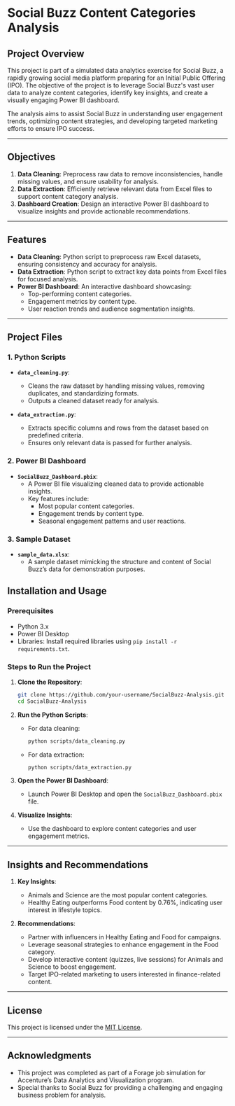 # Social Buzz Content Categories Analysis

## Project Overview  
This project is part of a simulated data analytics exercise for Social Buzz, a rapidly growing social media platform preparing for an Initial Public Offering (IPO). The objective of the project is to leverage Social Buzz's vast user data to analyze content categories, identify key insights, and create a visually engaging Power BI dashboard.  

The analysis aims to assist Social Buzz in understanding user engagement trends, optimizing content strategies, and developing targeted marketing efforts to ensure IPO success.  

---

## Objectives  
1. **Data Cleaning**: Preprocess raw data to remove inconsistencies, handle missing values, and ensure usability for analysis.  
2. **Data Extraction**: Efficiently retrieve relevant data from Excel files to support content category analysis.  
3. **Dashboard Creation**: Design an interactive Power BI dashboard to visualize insights and provide actionable recommendations.  

---

## Features  
- **Data Cleaning**: Python script to preprocess raw Excel datasets, ensuring consistency and accuracy for analysis.  
- **Data Extraction**: Python script to extract key data points from Excel files for focused analysis.  
- **Power BI Dashboard**: An interactive dashboard showcasing:
  - Top-performing content categories.  
  - Engagement metrics by content type.  
  - User reaction trends and audience segmentation insights.  

---

## Project Files  
### 1. Python Scripts  
- **`data_cleaning.py`**:  
   - Cleans the raw dataset by handling missing values, removing duplicates, and standardizing formats.
   - Outputs a cleaned dataset ready for analysis.

- **`data_extraction.py`**:  
   - Extracts specific columns and rows from the dataset based on predefined criteria.  
   - Ensures only relevant data is passed for further analysis.

### 2. Power BI Dashboard  
- **`SocialBuzz_Dashboard.pbix`**:  
   - A Power BI file visualizing cleaned data to provide actionable insights.  
   - Key features include:
     - Most popular content categories.
     - Engagement trends by content type.
     - Seasonal engagement patterns and user reactions.

### 3. Sample Dataset  
- **`sample_data.xlsx`**:  
   - A sample dataset mimicking the structure and content of Social Buzz’s data for demonstration purposes.
     
## Installation and Usage  
### Prerequisites  
- Python 3.x  
- Power BI Desktop  
- Libraries: Install required libraries using `pip install -r requirements.txt`.

### Steps to Run the Project  
1. **Clone the Repository**:  
   ```bash
   git clone https://github.com/your-username/SocialBuzz-Analysis.git
   cd SocialBuzz-Analysis
   ```

2. **Run the Python Scripts**:  
   - For data cleaning:
     ```bash
     python scripts/data_cleaning.py
     ```
   - For data extraction:
     ```bash
     python scripts/data_extraction.py
     ```

3. **Open the Power BI Dashboard**:  
   - Launch Power BI Desktop and open the `SocialBuzz_Dashboard.pbix` file.  

4. **Visualize Insights**:  
   - Use the dashboard to explore content categories and user engagement metrics.

---

## Insights and Recommendations  
1. **Key Insights**:  
   - Animals and Science are the most popular content categories.  
   - Healthy Eating outperforms Food content by 0.76%, indicating user interest in lifestyle topics.  

2. **Recommendations**:  
   - Partner with influencers in Healthy Eating and Food for campaigns.  
   - Leverage seasonal strategies to enhance engagement in the Food category.  
   - Develop interactive content (quizzes, live sessions) for Animals and Science to boost engagement.  
   - Target IPO-related marketing to users interested in finance-related content.  

---

## License  
This project is licensed under the [MIT License](LICENSE).

---

## Acknowledgments  
- This project was completed as part of a Forage job simulation for Accenture’s Data Analytics and Visualization program.  
- Special thanks to Social Buzz for providing a challenging and engaging business problem for analysis.
